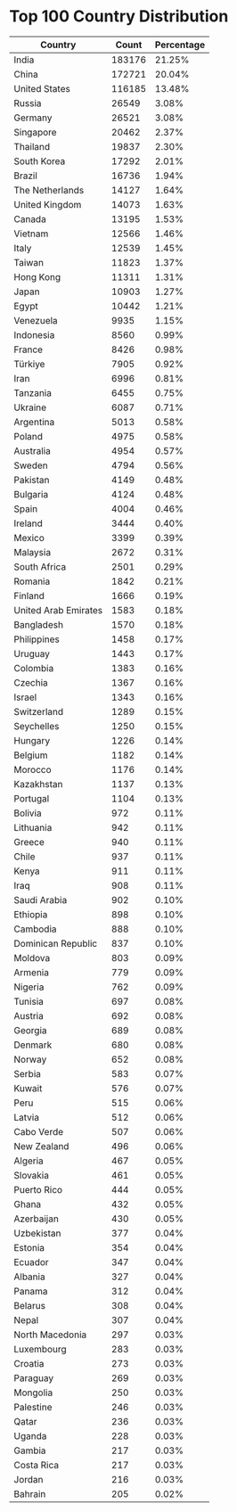 # Top 100 Country Distribution
| Country | Count | Percentage |
|----|----|----|
| India | 183176 | 21.25% |
| China | 172721 | 20.04% |
| United States | 116185 | 13.48% |
| Russia | 26549 | 3.08% |
| Germany | 26521 | 3.08% |
| Singapore | 20462 | 2.37% |
| Thailand | 19837 | 2.30% |
| South Korea | 17292 | 2.01% |
| Brazil | 16736 | 1.94% |
| The Netherlands | 14127 | 1.64% |
| United Kingdom | 14073 | 1.63% |
| Canada | 13195 | 1.53% |
| Vietnam | 12566 | 1.46% |
| Italy | 12539 | 1.45% |
| Taiwan | 11823 | 1.37% |
| Hong Kong | 11311 | 1.31% |
| Japan | 10903 | 1.27% |
| Egypt | 10442 | 1.21% |
| Venezuela | 9935 | 1.15% |
| Indonesia | 8560 | 0.99% |
| France | 8426 | 0.98% |
| Türkiye | 7905 | 0.92% |
| Iran | 6996 | 0.81% |
| Tanzania | 6455 | 0.75% |
| Ukraine | 6087 | 0.71% |
| Argentina | 5013 | 0.58% |
| Poland | 4975 | 0.58% |
| Australia | 4954 | 0.57% |
| Sweden | 4794 | 0.56% |
| Pakistan | 4149 | 0.48% |
| Bulgaria | 4124 | 0.48% |
| Spain | 4004 | 0.46% |
| Ireland | 3444 | 0.40% |
| Mexico | 3399 | 0.39% |
| Malaysia | 2672 | 0.31% |
| South Africa | 2501 | 0.29% |
| Romania | 1842 | 0.21% |
| Finland | 1666 | 0.19% |
| United Arab Emirates | 1583 | 0.18% |
| Bangladesh | 1570 | 0.18% |
| Philippines | 1458 | 0.17% |
| Uruguay | 1443 | 0.17% |
| Colombia | 1383 | 0.16% |
| Czechia | 1367 | 0.16% |
| Israel | 1343 | 0.16% |
| Switzerland | 1289 | 0.15% |
| Seychelles | 1250 | 0.15% |
| Hungary | 1226 | 0.14% |
| Belgium | 1182 | 0.14% |
| Morocco | 1176 | 0.14% |
| Kazakhstan | 1137 | 0.13% |
| Portugal | 1104 | 0.13% |
| Bolivia | 972 | 0.11% |
| Lithuania | 942 | 0.11% |
| Greece | 940 | 0.11% |
| Chile | 937 | 0.11% |
| Kenya | 911 | 0.11% |
| Iraq | 908 | 0.11% |
| Saudi Arabia | 902 | 0.10% |
| Ethiopia | 898 | 0.10% |
| Cambodia | 888 | 0.10% |
| Dominican Republic | 837 | 0.10% |
| Moldova | 803 | 0.09% |
| Armenia | 779 | 0.09% |
| Nigeria | 762 | 0.09% |
| Tunisia | 697 | 0.08% |
| Austria | 692 | 0.08% |
| Georgia | 689 | 0.08% |
| Denmark | 680 | 0.08% |
| Norway | 652 | 0.08% |
| Serbia | 583 | 0.07% |
| Kuwait | 576 | 0.07% |
| Peru | 515 | 0.06% |
| Latvia | 512 | 0.06% |
| Cabo Verde | 507 | 0.06% |
| New Zealand | 496 | 0.06% |
| Algeria | 467 | 0.05% |
| Slovakia | 461 | 0.05% |
| Puerto Rico | 444 | 0.05% |
| Ghana | 432 | 0.05% |
| Azerbaijan | 430 | 0.05% |
| Uzbekistan | 377 | 0.04% |
| Estonia | 354 | 0.04% |
| Ecuador | 347 | 0.04% |
| Albania | 327 | 0.04% |
| Panama | 312 | 0.04% |
| Belarus | 308 | 0.04% |
| Nepal | 307 | 0.04% |
| North Macedonia | 297 | 0.03% |
| Luxembourg | 283 | 0.03% |
| Croatia | 273 | 0.03% |
| Paraguay | 269 | 0.03% |
| Mongolia | 250 | 0.03% |
| Palestine | 246 | 0.03% |
| Qatar | 236 | 0.03% |
| Uganda | 228 | 0.03% |
| Gambia | 217 | 0.03% |
| Costa Rica | 217 | 0.03% |
| Jordan | 216 | 0.03% |
| Bahrain | 205 | 0.02% |
